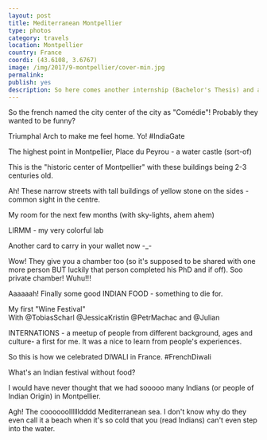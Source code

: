 ```yaml
---
layout: post
title: Mediterranean Montpellier
type: photos
category: travels
location: Montpellier
country: France
coordi: (43.6108, 3.6767)
image: /img/2017/9-montpellier/cover-min.jpg 
permalink: 
publish: yes
description: So here comes another internship (Bachelor's Thesis) and another country. It's continental Europe and SOUTH OF FRANCE this time. Montpellier is on the Mediterranean coast experiences a much warmer climate than rest of France (thank god!). It's a student city with more than a third of the popuation being students. And yes, I don't know French so it's hell of a problem.
---
```

<!-- http://compressjpeg.com -->
<!-- http://compressimage.toolur.com/ 1024, 400-->
<p class="center"><img src="{{site.baseurl}}/img/2017/9-montpellier/cover.jpg" alt="">So the french named the city center of the city as "Comédie"! Probably they wanted to be funny?</p>

<p class="center"><img src="{{site.baseurl}}/img/2017/9-montpellier/1.jpg" alt="">Triumphal Arch to make me feel home. Yo! #IndiaGate</p>

<p class="center"><img src="{{site.baseurl}}/img/2017/9-montpellier/2.jpg" alt="">The highest point in Montpellier, Place du Peyrou - a water castle (sort-of)</p>

<p class="center"><img src="{{site.baseurl}}/img/2017/9-montpellier/3.jpg" alt="">This is the "historic center of Montpellier" with these buildings being 2-3 centuries old.</p>

<p class="center"><img src="{{site.baseurl}}/img/2017/9-montpellier/4.jpg" alt="">Ah! These narrow streets with tall buildings of yellow stone on the sides - common sight in the centre.</p>

<p class="center"><img src="{{site.baseurl}}/img/2017/9-montpellier/5.jpg" alt="">My room for the next few months (with sky-lights, ahem ahem)</p>

<p class="center"><img src="{{site.baseurl}}/img/2017/9-montpellier/6.jpg" alt="">LIRMM - my very colorful lab</p>

<p class="center"><img src="{{site.baseurl}}/img/2017/9-montpellier/7.jpg" alt="">Another card to carry in your wallet now -_-</p>

<p class="center"><img src="{{site.baseurl}}/img/2017/9-montpellier/8.jpg" alt="">Wow! They give you a chamber too (so it's supposed to be shared with one more person BUT luckily that person completed his PhD and if off). Soo private chamber! Wuhu!!!</p>

<p class="center"><img src="{{site.baseurl}}/img/2017/9-montpellier/9.jpg" alt="">Aaaaaah! Finally some good INDIAN FOOD - something to die for.</p>

<p class="center"><img src="{{site.baseurl}}/img/2017/9-montpellier/10.jpg" alt="">My first "Wine Festival"<br>With @TobiasScharl @JessicaKristin @PetrMachac and @Julian</p>

<p class="center"><img src="{{site.baseurl}}/img/2017/9-montpellier/11.jpg" alt="">INTERNATIONS - a meetup of people from different background, ages and culture- a first for me. It was a nice to learn from people's experiences.</p>

<p class="center"><img src="{{site.baseurl}}/img/2017/9-montpellier/12.jpg" alt="">So this is how we celebrated DIWALI in France. #FrenchDiwali</p>

<p class="center"><img src="{{site.baseurl}}/img/2017/9-montpellier/13.jpg" alt="">What's an Indian festival without food?</p>

<p class="center"><img src="{{site.baseurl}}/img/2017/9-montpellier/14.jpg" alt="">I would have never thought that we had sooooo many Indians (or people of Indian Origin) in Montpellier.</p>

<p class="center"><img src="{{site.baseurl}}/img/2017/9-montpellier/15.jpg" alt="">Agh! The coooooolllllldddd Mediterranean sea. I don't know why do they even call it a beach when it's so cold that you (read Indians) can't even step into the water.</p>
